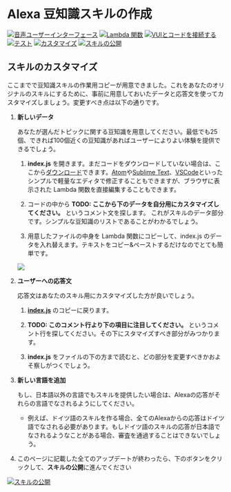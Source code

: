 # Alexa 豆知識スキルの作成
[![音声ユーザーインターフェース](https://m.media-amazon.com/images/G/01/mobile-apps/dex/alexa/alexa-skills-kit/jp/tutorials/navigation/1-locked.png)](1-voice-user-interface.md)
[![Lambda 関数](https://m.media-amazon.com/images/G/01/mobile-apps/dex/alexa/alexa-skills-kit/jp/tutorials/navigation/2-locked.png)](2-lambda-function.md)
[![VUIとコードを接続する](https://m.media-amazon.com/images/G/01/mobile-apps/dex/alexa/alexa-skills-kit/jp/tutorials/navigation/3-locked.png)](3-connect-vui-to-code.md)
[![テスト](https://m.media-amazon.com/images/G/01/mobile-apps/dex/alexa/alexa-skills-kit/jp/tutorials/navigation/4-locked.png)](4-testing.md)
[![カスタマイズ](https://m.media-amazon.com/images/G/01/mobile-apps/dex/alexa/alexa-skills-kit/jp/tutorials/navigation/5-on.png)](5-customization.md)
[![スキルの公開](https://m.media-amazon.com/images/G/01/mobile-apps/dex/alexa/alexa-skills-kit/jp/tutorials/navigation/6-off.png)](6-publication.md)

## スキルのカスタマイズ

ここまでで豆知識スキルの作業用コピーが用意できました。これをあなたのオリジナルのスキルにするために、事前に用意しておいたデータと応答文を使ってカスタマイズしましょう。変更すべき点は以下の通りです。

1.  **新しいデータ** 

	あなたが選んだトピックに関する豆知識を用意してください。最低でも25個、できれば100個近くの豆知識があればユーザーによりよい体験を提供できるでしょう。

    1.  **index.js** を開きます。まだコードをダウンロードしていない場合は、ここから[ダウンロード](../lambda/custom/index.js)できます。[Atom](http://atom.io)や[Sublime Text](http://sublimetext.com)、[VSCode](http://code.visualstudio.com)といったシンプルで軽量なエディタで修正することもできますが、ブラウザに表示された Lambda 関数を直接編集することもできます。

    2. コードの中から **TODO: ここから下のデータを自分用にカスタマイズしてください。** というコメント文を探します。 これがスキルのデータ部分です。シンプルな豆知識のリストであることがわかるでしょう。

    3.  用意したファイルの中身を Lambda 関数にコピーして、index.js のデータを入れ替えます。テキストをコピー&ペーストするだけなのでとても簡単です。

       ![](https://m.media-amazon.com/images/G/01/mobile-apps/dex/alexa/alexa-skills-kit/jp/tutorials/fact/5-1-5-lambda-code-box.png)

2.  **ユーザーへの応答文**

	応答文はあなたのスキル用にカスタマイズした方が良いでしょう。

    1.  **[index.js](../lambda/custom/index.js)** のコピーに戻ります。

    2.  **TODO: このコメント行より下の項目に注目してください。** というコメント行を探してください。その下にスタマイズすべき部分がみつかります。

    3.  **index.js** をファイルの下の方まで読むと、どの部分を変更すべきかおよそ察しがつくでしょう。

3.  **新しい言語を追加** 
	
	もし、日本語以外の言語でもスキルを提供したい場合は、Alexaの応答がそれらの言語でなされるようにしてください。

    *  例えば、ドイツ語のスキルを作る場合、全てのAlexaからの応答はドイツ語でなされる必要があります。もしドイツ語のスキルの応答が日本語でなされるようなことがある場合、審査を通過することはできないでしょう。

4.  このページに記載した全てのアップデートが終わったら、下のボタンをクリックして、**スキルの公開**に進んでください

[![スキルの公開](https://m.media-amazon.com/images/G/01/mobile-apps/dex/alexa/alexa-skills-kit/jp/tutorials/general/buttons/button_next_publication.png)](6-publication.md)